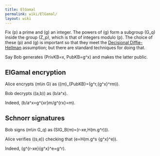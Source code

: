 ```yaml
---
title: ElGamal
permalink: wiki/ElGamal/
layout: wiki
---
```


Fix \(p\) a prime and \(g\) an integer. The powers of \(g\) form a
subgroup \(G_q\) inside the group \(Z_p\), which is that of integers
modulo \(p\). The choice of these \(p\) and \(g\) is important so that
they meet the [Decisional
Diffie-Hellman](http://en.wikipedia.org/wiki/Decisional_Diffie%E2%80%93Hellman_assumption)
assumption; but there are standard techniques for doing that.

Say Bob generates \(PrivKB=x, PubKB=g^x\) and makes the latter public.

ElGamal encryption
------------------

  
Alice encrypts \(m\in G\) as \(\{m\}_{PubKB}=(g^r,{g^x}^rm)\).

Bob decrypts \((a,b)\) as \(b/a^x\).

Indeed, \(b/a^x=g^{xr}m/g^{rx}=m\).

Schnorr signatures
------------------

  
Bob signs \(m\in G_q\) as \(SIG_B(m)=(r-xe,H(m.g^r))\).

Alice verifies \((s,e)\) checking that \(e=H(m.g^s {g^x}^e)\).

Indeed, \(g^{r-xe}{g^x}^e=g^r\).



